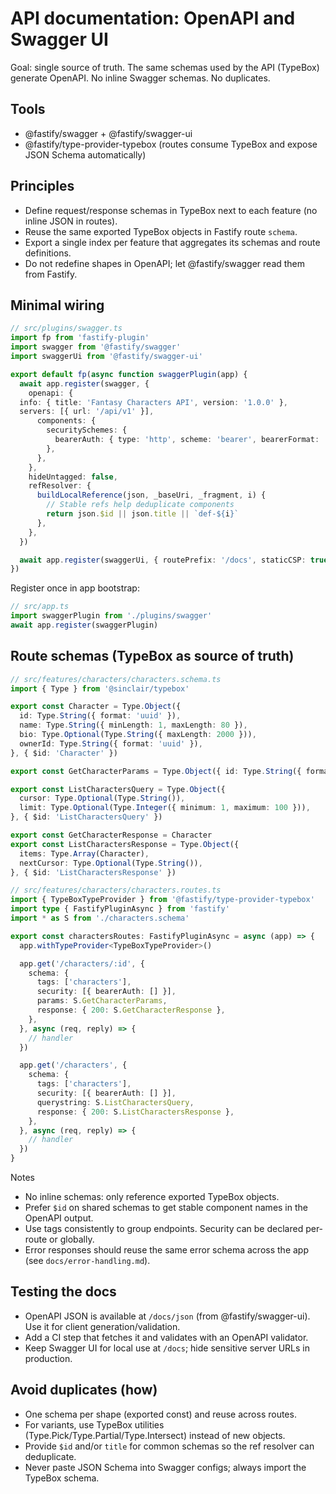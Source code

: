 # API documentation: OpenAPI and Swagger UI

Goal: single source of truth. The same schemas used by the API (TypeBox) generate OpenAPI. No inline Swagger schemas. No duplicates.

## Tools

- @fastify/swagger + @fastify/swagger-ui
- @fastify/type-provider-typebox (routes consume TypeBox and expose JSON Schema automatically)

## Principles

- Define request/response schemas in TypeBox next to each feature (no inline JSON in routes).
- Reuse the same exported TypeBox objects in Fastify route `schema`.
- Export a single index per feature that aggregates its schemas and route definitions.
- Do not redefine shapes in OpenAPI; let @fastify/swagger read them from Fastify.

## Minimal wiring

```ts
// src/plugins/swagger.ts
import fp from 'fastify-plugin'
import swagger from '@fastify/swagger'
import swaggerUi from '@fastify/swagger-ui'

export default fp(async function swaggerPlugin(app) {
  await app.register(swagger, {
    openapi: {
  info: { title: 'Fantasy Characters API', version: '1.0.0' },
  servers: [{ url: '/api/v1' }],
      components: {
        securitySchemes: {
          bearerAuth: { type: 'http', scheme: 'bearer', bearerFormat: 'JWT' },
        },
      },
    },
    hideUntagged: false,
    refResolver: {
      buildLocalReference(json, _baseUri, _fragment, i) {
        // Stable refs help deduplicate components
        return json.$id || json.title || `def-${i}`
      },
    },
  })

  await app.register(swaggerUi, { routePrefix: '/docs', staticCSP: true })
})
```

Register once in app bootstrap:

```ts
// src/app.ts
import swaggerPlugin from './plugins/swagger'
await app.register(swaggerPlugin)
```

## Route schemas (TypeBox as source of truth)

```ts
// src/features/characters/characters.schema.ts
import { Type } from '@sinclair/typebox'

export const Character = Type.Object({
  id: Type.String({ format: 'uuid' }),
  name: Type.String({ minLength: 1, maxLength: 80 }),
  bio: Type.Optional(Type.String({ maxLength: 2000 })),
  ownerId: Type.String({ format: 'uuid' }),
}, { $id: 'Character' })

export const GetCharacterParams = Type.Object({ id: Type.String({ format: 'uuid' }) }, { $id: 'GetCharacterParams' })

export const ListCharactersQuery = Type.Object({
  cursor: Type.Optional(Type.String()),
  limit: Type.Optional(Type.Integer({ minimum: 1, maximum: 100 })),
}, { $id: 'ListCharactersQuery' })

export const GetCharacterResponse = Character
export const ListCharactersResponse = Type.Object({
  items: Type.Array(Character),
  nextCursor: Type.Optional(Type.String()),
}, { $id: 'ListCharactersResponse' })
```

```ts
// src/features/characters/characters.routes.ts
import { TypeBoxTypeProvider } from '@fastify/type-provider-typebox'
import type { FastifyPluginAsync } from 'fastify'
import * as S from './characters.schema'

export const charactersRoutes: FastifyPluginAsync = async (app) => {
  app.withTypeProvider<TypeBoxTypeProvider>()

  app.get('/characters/:id', {
    schema: {
      tags: ['characters'],
      security: [{ bearerAuth: [] }],
      params: S.GetCharacterParams,
      response: { 200: S.GetCharacterResponse },
    },
  }, async (req, reply) => {
    // handler
  })

  app.get('/characters', {
    schema: {
      tags: ['characters'],
      security: [{ bearerAuth: [] }],
      querystring: S.ListCharactersQuery,
      response: { 200: S.ListCharactersResponse },
    },
  }, async (req, reply) => {
    // handler
  })
}
```

Notes

- No inline schemas: only reference exported TypeBox objects.
- Prefer `$id` on shared schemas to get stable component names in the OpenAPI output.
- Use tags consistently to group endpoints. Security can be declared per-route or globally.
- Error responses should reuse the same error schema across the app (see `docs/error-handling.md`).

## Testing the docs

- OpenAPI JSON is available at `/docs/json` (from @fastify/swagger-ui). Use it for client generation/validation.
- Add a CI step that fetches it and validates with an OpenAPI validator.
- Keep Swagger UI for local use at `/docs`; hide sensitive server URLs in production.

## Avoid duplicates (how)

- One schema per shape (exported const) and reuse across routes.
- For variants, use TypeBox utilities (Type.Pick/Type.Partial/Type.Intersect) instead of new objects.
- Provide `$id` and/or `title` for common schemas so the ref resolver can deduplicate.
- Never paste JSON Schema into Swagger configs; always import the TypeBox schema.
